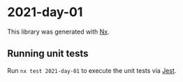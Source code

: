 # 2021-day-01

This library was generated with [Nx](https://nx.dev).

## Running unit tests

Run `nx test 2021-day-01` to execute the unit tests via [Jest](https://jestjs.io).
